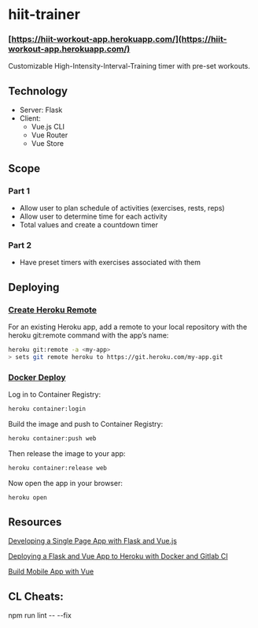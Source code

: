 # hiit-trainer
### **[https://hiit-workout-app.herokuapp.com/](https://hiit-workout-app.herokuapp.com/)**

Customizable High-Intensity-Interval-Training timer with pre-set workouts.

## Technology
- Server: Flask
- Client:
    - Vue.js CLI
    - Vue Router
    - Vue Store

## Scope
### Part 1
- Allow user to plan schedule of activities (exercises, rests, reps)
- Allow user to determine time for each activity
- Total values and create a countdown timer

### Part 2
- Have preset timers with exercises associated with them


## Deploying
### [Create Heroku Remote](https://devcenter.heroku.com/articles/git#prerequisites-install-git-and-the-heroku-cli)
For an existing Heroku app, add a remote to your local repository with the heroku git:remote command with the app’s name:

```bash
heroku git:remote -a <my-app>
> sets git remote heroku to https://git.heroku.com/my-app.git
```

### [Docker Deploy](https://devcenter.heroku.com/articles/container-registry-and-runtime#getting-started)

Log in to Container Registry:
```bash
heroku container:login
```

Build the image and push to Container Registry:
```bash
heroku container:push web
```

Then release the image to your app:
```bash
heroku container:release web
```

Now open the app in your browser:
```bash
heroku open
```

## Resources
[Developing a Single Page App with Flask and Vue.js](https://testdriven.io/blog/developing-a-single-page-app-with-flask-and-vuejs/)

[Deploying a Flask and Vue App to Heroku with Docker and Gitlab CI](https://testdriven.io/blog/deploying-flask-to-heroku-with-docker-and-gitlab/)

[Build Mobile App with Vue](https://www.nativescript.org/vue)

## CL Cheats:
npm run lint -- --fix